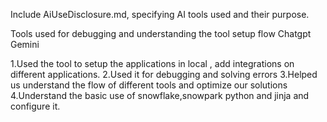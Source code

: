 Include AiUseDisclosure.md, specifying AI tools used and their purpose.

Tools used for debugging and understanding the tool setup flow 
Chatgpt
Gemini

1.Used the tool to setup the applications in local , add integrations on different applications.
2.Used it for debugging and solving errors
3.Helped us understand the flow of different tools and optimize our solutions
4.Understand the basic use of snowflake,snowpark python and jinja and configure it.
